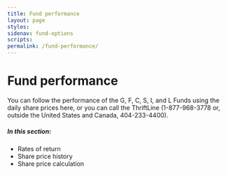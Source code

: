 ```yaml
---
title: Fund performance
layout: page
styles:
sidenav: fund-options
scripts:
permalink: /fund-performance/
---
```


# Fund performance

You can follow the performance of the G, F, C, S, I, and L Funds using the daily share prices here, or you can call the ThriftLine (1-877-968-3778 or, outside the United States and Canada, 404-233-4400). 

##### In this section:

+ Rates of return
+ Share price history
+ Share price calculation

<!-- CONTENT END -->

